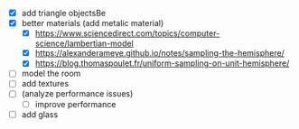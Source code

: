 * [x] add triangle objectsBe
* [x] better materials (add metalic material)
  * [x] https://www.sciencedirect.com/topics/computer-science/lambertian-model
  * [x] https://alexanderameye.github.io/notes/sampling-the-hemisphere/
  * [x] https://blog.thomaspoulet.fr/uniform-sampling-on-unit-hemisphere/
* [ ] model the room
* [ ] add textures
* [ ] (analyze performance issues)
  * [ ] improve performance
* [ ] add glass